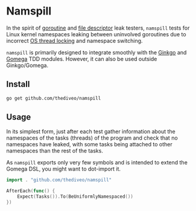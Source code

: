 # Namspill

In the spirit of
[goroutine](https://onsi.github.io/gomega/#codegleakcode-finding-leaked-goroutines)
and [file descriptor](https://github.com/thediveo/fdooze) leak testers,
`namspill` tests for Linux kernel namespaces leaking between uninvolved
goroutines due to incorrect [OS thread
locking](https://pkg.go.dev/runtime#LockOSThread) and namespace switching.

`namspill` is primarily designed to integrate smoothly with the
[Ginkgo](https://github.com/onsi/ginkgo) and
[Gomega](https://github.com/onsi/gomega) TDD modules. However, it can also be
used outside Ginkgo/Gomega.

## Install

```bash
go get github.com/thediveo/namspill
```

## Usage

In its simplest form, just after each test gather information about the
namespaces of the tasks (threads) of the program and check that no namespaces
have leaked, with some tasks being attached to other namespaces than the rest of
the tasks.

As `namspill` exports only very few symbols and is intended to extend the Gomega
DSL, you might want to dot-import it.

```go
import . "github.com/thediveo/namspill"

AfterEach(func() {
    Expect(Tasks()).To(BeUniformlyNamespaced())
})
```

